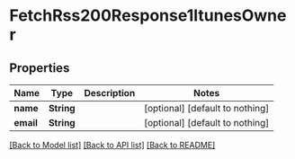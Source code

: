 # FetchRss200Response1ItunesOwner


## Properties
Name | Type | Description | Notes
------------ | ------------- | ------------- | -------------
**name** | **String** |  | [optional] [default to nothing]
**email** | **String** |  | [optional] [default to nothing]


[[Back to Model list]](../README.md#models) [[Back to API list]](../README.md#api-endpoints) [[Back to README]](../README.md)


